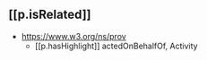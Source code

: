 


## [[p.isRelated]]

- https://www.w3.org/ns/prov
  - [[p.hasHighlight]] actedOnBehalfOf, Activity
